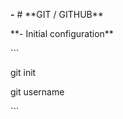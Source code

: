 ﻿
**-** # \*\*GIT / GITHUB\*\*

\*\*- Initial configuration\*\*

\```

git init

git username

\```
